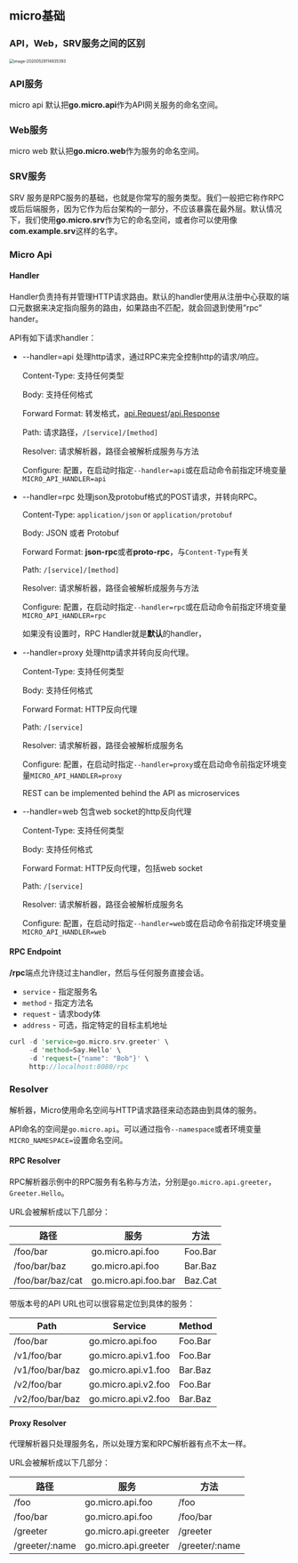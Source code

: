 ## micro基础

### API，Web，SRV服务之间的区别

<img src="/Users/davve/Library/Application Support/typora-user-images/image-20200529114835393.png" alt="image-20200529114835393" style="zoom:50%;" />

### API服务

micro api 默认把**go.micro.api**作为API网关服务的命名空间。

### Web服务

micro web 默认把**go.micro.web**作为服务的命名空间。

### SRV服务

SRV 服务是RPC服务的基础，也就是你常写的服务类型。我们一般把它称作RPC或后后端服务，因为它作为后台架构的一部分，不应该暴露在最外层。默认情况下，我们使用**go.micro.srv**作为它的命名空间，或者你可以使用像**com.example.srv**这样的名字。

### Micro Api

#### Handler

Handler负责持有并管理HTTP请求路由。默认的handler使用从注册中心获取的端口元数据来决定指向服务的路由，如果路由不匹配，就会回退到使用”rpc” hander。

API有如下请求handler：

- --handler=api 处理http请求，通过RPC来完全控制http的请求/响应。

  Content-Type: 支持任何类型

  Body: 支持任何格式

  Forward Format: 转发格式，[api.Request](https://github.com/micro/go-api/blob/master/proto/api.proto#L11)/[api.Response](https://github.com/micro/go-api/blob/master/proto/api.proto#L21)

  Path: 请求路径，`/[service]/[method]`

  Resolver: 请求解析器，路径会被解析成服务与方法

  Configure: 配置，在启动时指定`--handler=api`或在启动命令前指定环境变量`MICRO_API_HANDLER=api`

- --handler=rpc 处理json及protobuf格式的POST请求，并转向RPC。

  Content-Type: `application/json` or `application/protobuf`

  Body: JSON 或者 Protobuf

  Forward Format: **json-rpc**或者**proto-rpc**，与`Content-Type`有关

  Path: `/[service]/[method]`

  Resolver: 请求解析器，路径会被解析成服务与方法

  Configure: 配置，在启动时指定`--handler=rpc`或在启动命令前指定环境变量`MICRO_API_HANDLER=rpc`

  如果没有设置时，RPC Handler就是**默认**的handler，

- --handler=proxy 处理http请求并转向反向代理。

  Content-Type: 支持任何类型

  Body: 支持任何格式

  Forward Format: HTTP反向代理

  Path: `/[service]`

  Resolver: 请求解析器，路径会被解析成服务名

  Configure: 配置，在启动时指定`--handler=proxy`或在启动命令前指定环境变量`MICRO_API_HANDLER=proxy`

  REST can be implemented behind the API as microservices

- --handler=web 包含web socket的http反向代理

  Content-Type: 支持任何类型

  Body: 支持任何格式

  Forward Format: HTTP反向代理，包括web socket

  Path: `/[service]`

  Resolver: 请求解析器，路径会被解析成服务名

  Configure: 配置，在启动时指定`--handler=web`或在启动命令前指定环境变量`MICRO_API_HANDLER=web`

#### RPC Endpoint

**/rpc**端点允许绕过主handler，然后与任何服务直接会话。

- `service` - 指定服务名
- `method` - 指定方法名
- `request` - 请求body体
- `address` - 可选，指定特定的目标主机地址

```rust
curl -d 'service=go.micro.srv.greeter' \
     -d 'method=Say.Hello' \
     -d 'request={"name": "Bob"}' \
     http://localhost:8080/rpc
```

### Resolver

解析器，Micro使用命名空间与HTTP请求路径来动态路由到具体的服务。

API命名的空间是`go.micro.api`。可以通过指令`--namespace`或者环境变量`MICRO_NAMESPACE=`设置命名空间。

#### RPC Resolver

RPC解析器示例中的RPC服务有名称与方法，分别是`go.micro.api.greeter`，`Greeter.Hello`。

URL会被解析成以下几部分：

| 路径             | 服务                 | 方法    |
| ---------------- | -------------------- | ------- |
| /foo/bar         | go.micro.api.foo     | Foo.Bar |
| /foo/bar/baz     | go.micro.api.foo     | Bar.Baz |
| /foo/bar/baz/cat | go.micro.api.foo.bar | Baz.Cat |

带版本号的API URL也可以很容易定位到具体的服务：

| Path            | Service             | Method  |
| --------------- | ------------------- | ------- |
| /foo/bar        | go.micro.api.foo    | Foo.Bar |
| /v1/foo/bar     | go.micro.api.v1.foo | Foo.Bar |
| /v1/foo/bar/baz | go.micro.api.v1.foo | Bar.Baz |
| /v2/foo/bar     | go.micro.api.v2.foo | Foo.Bar |
| /v2/foo/bar/baz | go.micro.api.v2.foo | Bar.Baz |

#### Proxy Resolver

代理解析器只处理服务名，所以处理方案和RPC解析器有点不太一样。

URL会被解析成以下几部分：

| 路径           | 服务                 | 方法           |
| -------------- | -------------------- | -------------- |
| /foo           | go.micro.api.foo     | /foo           |
| /foo/bar       | go.micro.api.foo     | /foo/bar       |
| /greeter       | go.micro.api.greeter | /greeter       |
| /greeter/:name | go.micro.api.greeter | /greeter/:name |
